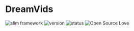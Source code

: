 # DreamVids

![slim framework](https://img.shields.io/badge/framework-slim-orange.svg) ![version](https://img.shields.io/badge/version-3-brightgreen.svg) ![status](https://img.shields.io/badge/status-dev-red.svg) ![Open Source Love](https://badges.frapsoft.com/os/v1/open-source.svg?v=103)